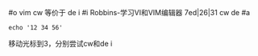#o
vim cw 等价于 de i
#i
Robbins-学习VI和VIM编辑器 7ed|26|31
cw de
#a
```
echo '12 34 56'
```
移动光标到3，分别尝试cw和de i
